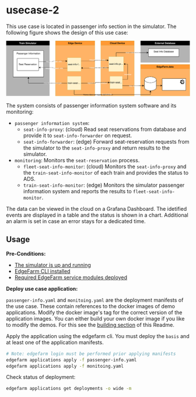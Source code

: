 # usecase-2

This use case is located in passenger info section in the simulator. The following figure shows the design of this use case:

![](design/design.svg)

The system consists of passenger information system software and its monitoring:
* `passenger information system`:
    * `seat-info-proxy`: (cloud) Read seat reservations from database and provide it to `seat-info-forwarder` on request.
    * `seat-info-forwarder`: (edge) Forward seat-reservation requests from the simulator to the `seat-info-proxy` and return results to the simulator.
* `monitoring`: Monitors the `seat-reservation` process.
    * `fleet-seat-info-monitor`: (cloud) Monitors the `seat-info-proxy` and the `train-seat-info-monitor` of each train and provides the status to ADS.
    * `train-seat-info-monitor`: (edge) Monitors the simulator passenger information system and reports the results to `fleet-seat-info-monitor`.

The data can be viewed in the cloud on a Grafana Dashboard. The idetified events are displayed in a table and the status is shown in a chart. Additional an alarm is set in case an error stays for a dedicated time.

## Usage

**Pre-Conditions:**
* [The simulator is up and running](../simulator/README.md)
* [EdgeFarm CLI installed](https://github.com/edgefarm/edgefarm-cli/releases)
* [Required EdgeFarm service modules deployed](../base/README.md)

**Deploy use case application:**

`passenger-info.yaml` and `monitoing.yaml` are the deployment manifests of the use case. These contain references to the docker images of demo applications. Modify the docker image's tag for the correct version of the application images.
You can either build your own docker image if you like to modify the demos. For this see the [building section](../README.md#building-yourself) of this Readme.

Apply the application using the edgefarm cli. You must deploy the `basis` and at least one of the application manifests.

```bash
# Note: edgefarm login must be performed prior applying manifests
edgefarm applications apply -f passenger-info.yaml
edgefarm applications apply -f monitoing.yaml
```

Check status of deployment:
```bash
edgefarm applications get deployments -o wide -m
```

